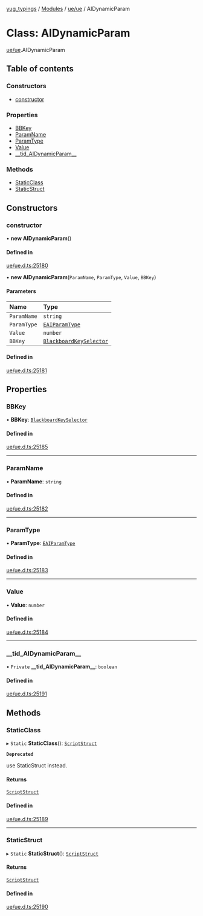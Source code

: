 [yug_typings](../README.md) / [Modules](../modules.md) / [ue/ue](../modules/ue_ue.md) / AIDynamicParam

# Class: AIDynamicParam

[ue/ue](../modules/ue_ue.md).AIDynamicParam

## Table of contents

### Constructors

- [constructor](ue_ue.AIDynamicParam.md#constructor)

### Properties

- [BBKey](ue_ue.AIDynamicParam.md#bbkey)
- [ParamName](ue_ue.AIDynamicParam.md#paramname)
- [ParamType](ue_ue.AIDynamicParam.md#paramtype)
- [Value](ue_ue.AIDynamicParam.md#value)
- [\_\_tid\_AIDynamicParam\_\_](ue_ue.AIDynamicParam.md#__tid_aidynamicparam__)

### Methods

- [StaticClass](ue_ue.AIDynamicParam.md#staticclass)
- [StaticStruct](ue_ue.AIDynamicParam.md#staticstruct)

## Constructors

### constructor

• **new AIDynamicParam**()

#### Defined in

[ue/ue.d.ts:25180](https://github.com/YugMetaverse/yug_typings/blob/b7d9b19/ue/ue.d.ts#L25180)

• **new AIDynamicParam**(`ParamName`, `ParamType`, `Value`, `BBKey`)

#### Parameters

| Name | Type |
| :------ | :------ |
| `ParamName` | `string` |
| `ParamType` | [`EAIParamType`](../enums/ue_ue.EAIParamType.md) |
| `Value` | `number` |
| `BBKey` | [`BlackboardKeySelector`](ue_ue.BlackboardKeySelector.md) |

#### Defined in

[ue/ue.d.ts:25181](https://github.com/YugMetaverse/yug_typings/blob/b7d9b19/ue/ue.d.ts#L25181)

## Properties

### BBKey

• **BBKey**: [`BlackboardKeySelector`](ue_ue.BlackboardKeySelector.md)

#### Defined in

[ue/ue.d.ts:25185](https://github.com/YugMetaverse/yug_typings/blob/b7d9b19/ue/ue.d.ts#L25185)

___

### ParamName

• **ParamName**: `string`

#### Defined in

[ue/ue.d.ts:25182](https://github.com/YugMetaverse/yug_typings/blob/b7d9b19/ue/ue.d.ts#L25182)

___

### ParamType

• **ParamType**: [`EAIParamType`](../enums/ue_ue.EAIParamType.md)

#### Defined in

[ue/ue.d.ts:25183](https://github.com/YugMetaverse/yug_typings/blob/b7d9b19/ue/ue.d.ts#L25183)

___

### Value

• **Value**: `number`

#### Defined in

[ue/ue.d.ts:25184](https://github.com/YugMetaverse/yug_typings/blob/b7d9b19/ue/ue.d.ts#L25184)

___

### \_\_tid\_AIDynamicParam\_\_

• `Private` **\_\_tid\_AIDynamicParam\_\_**: `boolean`

#### Defined in

[ue/ue.d.ts:25191](https://github.com/YugMetaverse/yug_typings/blob/b7d9b19/ue/ue.d.ts#L25191)

## Methods

### StaticClass

▸ `Static` **StaticClass**(): [`ScriptStruct`](ue_ue.ScriptStruct.md)

**`Deprecated`**

use StaticStruct instead.

#### Returns

[`ScriptStruct`](ue_ue.ScriptStruct.md)

#### Defined in

[ue/ue.d.ts:25189](https://github.com/YugMetaverse/yug_typings/blob/b7d9b19/ue/ue.d.ts#L25189)

___

### StaticStruct

▸ `Static` **StaticStruct**(): [`ScriptStruct`](ue_ue.ScriptStruct.md)

#### Returns

[`ScriptStruct`](ue_ue.ScriptStruct.md)

#### Defined in

[ue/ue.d.ts:25190](https://github.com/YugMetaverse/yug_typings/blob/b7d9b19/ue/ue.d.ts#L25190)

